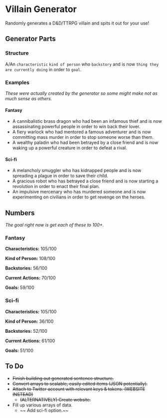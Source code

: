 # Villain Generator
Randomly generates a D&D/TTRPG villain and spits it out for your use!

## Generator Parts
### Structure
A/An `characteristic` `kind of person` who `backstory` and is now `thing they are currently doing` in order to `goal`.

### Examples
*These were actually created by the generator so some might make not as much sense as others.*

#### Fantasy
- A cannibalistic brass dragon who had been an infamous thief and is now assassinating powerful people in order to win back their lover.
- A fiery warlock who had mentored a famous adventurer and is now committing mass murder in order to stop someone worse than them.
- A wealthy paladin who had been betrayed by a close friend and is now waking up a powerful creature in order to defeat a rival.

#### Sci-fi
- A melancholy smuggler who has kidnapped people and is now spreading a plague in order to save their child.
- A gracious robot who has betrayed a close friend and is now starting a revolution in order to enact their final plan.
- An impulsive mercenary who has murdered someone and is now experimenting on civilians in order to get revenge on the heroes.

## Numbers
*The goal right now is get each of these to 100+.*

### Fantasy

**Characteristics:** 105/100

**Kind of Person:** 108/100

**Backstories:** 56/100

**Current Actions:** 70/100

**Goals:** 59/100

### Sci-fi

**Characteristics:** 105/100

**Kind of Person:** 36/100

**Backstories:** 52/100

**Current Actions:** 61/100

**Goals:** 51/100

## To Do
- ~~Finish building out generated sentence structure.~~
- ~~Convert arrays to scalable, easily edited items (JSON potentially).~~
- ~~Attach to Twitter account with relevant keys & tokens. (WEBSITE INSTEAD)~~
	- ~~(ALTERNATIVELY) Create website.~~
- Fill up various arrays of data.
	- ~~ Add sci-fi option.~~
